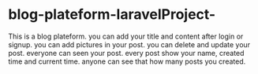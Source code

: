 # blog-plateform-laravelProject-
This is a blog plateform.
you can add your title and content after login or signup.
you can add pictures in your post.
you can delete and update your post.
everyone can seen your post.
every post show your name, created time and current time.
anyone can see that how many posts you created.
